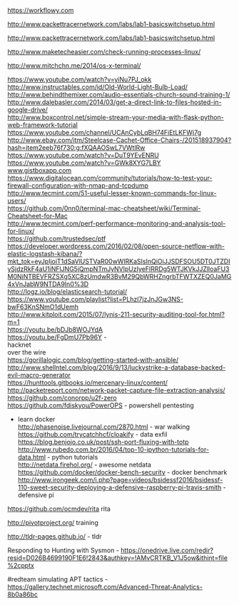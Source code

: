 https://workflowy.com  

http://www.packettracernetwork.com/labs/lab1-basicswitchsetup.html  

http://www.packettracernetwork.com/labs/lab1-basicswitchsetup.html  

http://www.maketecheasier.com/check-running-processes-linux/  

http://www.mitchchn.me/2014/os-x-terminal/  

https://www.youtube.com/watch?v=yiNu7PJ_okk  
http://www.instructables.com/id/Old-World-Light-Bulb-Load/  
http://www.behindthemixer.com/audio-essentials-church-sound-training-1/  
http://www.dalebasler.com/2014/03/get-a-direct-link-to-files-hosted-in-google-drive/  
http://www.boxcontrol.net/simple-stream-your-media-with-flask-python-web-framework-tutorial  
https://www.youtube.com/channel/UCAnCybLqBH74FiEtLKFWj7g  
http://www.ebay.com/itm/Steelcase-Cachet-Office-Chairs-/201518937904?hash=item2eeb76f730:g:fXQAAOSwL7VWtlRw  
https://www.youtube.com/watch?v=DuT9YEvENRU  
https://www.youtube.com/watch?v=GWk8XYG7LBY  
www.gistboxapp.com  
https://www.digitalocean.com/community/tutorials/how-to-test-your-firewall-configuration-with-nmap-and-tcpdump  
http://www.tecmint.com/51-useful-lesser-known-commands-for-linux-users/  
https://github.com/0nn0/terminal-mac-cheatsheet/wiki/Terminal-Cheatsheet-for-Mac  
http://www.tecmint.com/perf-performance-monitoring-and-analysis-tool-for-linux/  
https://github.com/trustedsec/ptf  
https://developer.wordpress.com/2016/02/08/open-source-netflow-with-elastic-logstash-kibana/?mkt_tok=eyJpIjoiT1dSaVlUSTVaR00wWlRKaSIsInQiOiJJSDFSOU5DT0JTZDIySjdzRkF4aU1iNFlJNG5jQmpNTmJyNVlpUzIyeFlRRDg5WTJKVkJJZlloaFU3M0NiNTBEVFRZSXg5XC8zUmdwR3BvM29QbWRHZngrbTFWTXZEQ0JaMG4xVnJabW9NTDA9In0%3D  
http://logz.io/blog/elasticsearch-tutorial/  
https://www.youtube.com/playlist?list=PLhzl7jzJnJGw3NS-bwF63KnSNmO1dUemh  
http://www.kitploit.com/2015/07/lynis-211-security-auditing-tool-for.html?m=1  
https://youtu.be/bDJb8WOJYdA  
https://youtu.be/FgDmU7Pb96Y -   
hacknet  
over the wire  
https://gorillalogic.com/blog/getting-started-with-ansible/  
http://www.shellntel.com/blog/2016/9/13/luckystrike-a-database-backed-evil-macro-generator  
https://hunttools.gitbooks.io/mercenary-linux/content/  
http://packetreport.com/network-packet-capture-file-extraction-analysis/  
https://github.com/conorpp/u2f-zero  
https://github.com/fdiskyou/PowerOPS -  powershell pentesting
  - learn docker  
http://phasenoise.livejournal.com/2870.html - war walking  
https://github.com/trycatchhcf/cloakify - data exfil  
https://blog.benjojo.co.uk/post/ssh-port-fluxing-with-totp  
http://www.rubedo.com.br/2016/04/top-10-ipython-tutorials-for-data.html - python tutorials  
http://netdata.firehol.org/ - awesome netdata
https://github.com/docker/docker-bench-security - docker benchmark  
http://www.irongeek.com/i.php?page=videos/bsidessf2016/bsidessf-110-sweet-security-deploying-a-defensive-raspberry-pi-travis-smith - defensive pi  


https://github.com/ocmdev/rita rita  

http://pivotproject.org/ training  

http://tldr-pages.github.io/ - tldr  

Responding to Hunting with Sysmon - https://onedrive.live.com/redir?resid=D026B4699190F1E6!2843&authkey=!AMvCRTKB_V1J5ow&ithint=file%2cpptx


#redteam simulating APT tactics - https://gallery.technet.microsoft.com/Advanced-Threat-Analytics-8b0a86bc
